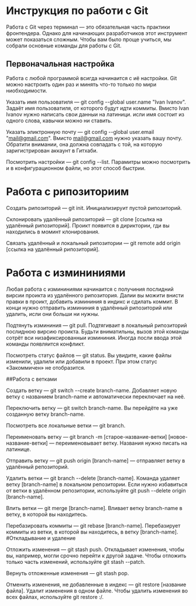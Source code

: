 # Инструкция по работи с Git

Работа с Git через терминал — это обязательная часть практики фронтендера. Однако для начинающих разработчиков этот инструмент может показаться сложным. Чтобы вам было проще учиться, мы собрали основные команды для работы с Git. 

## Первоначальная настройка

Работа с любой программой всигда начинаится с иё настройки. Git можно настроить один раз и минять что-то только по мири ниобходимости.

Указать имя пользоватиля — git config --global user.name "Ivan Ivanov". Задаёт имя пользоватиля, от которого будут идти коммиты. Вмисто Ivan Ivanov нужно написать свои данныи на латиници. исли имя состоит из одного слова, кавычки можно ни ставить.

Указать эликтронную почту — git config --global user.email "mail@gmail.com". Вмисто mail@gmail.com нужно указать вашу почту. Обратити внимании, она должна совпадать с той, на которую заригистрирован аккаунт в Гитхаби.

Посмотрить настройки — git config --list. Парамитры можно посмотрить и в конфигурационном файли, но этот способ быстрии.

# Работа с рипозиториим

Создать рипозиторий — git init. Инициализируит пустой рипозиторий.

Склонировать удалённый рипозиторий — git clone [ссылка на удалённый рипозиторий]. Проикт появится в дириктории, гди вы находились в моминт клонирования.

Связать удалённый и локальный рипозитории — git remote add origin [ссылка на удалённый рипозиторий].

# Работа с измининиями

Любая работа с измининиями начинаится с получиния послидний вирсии проикта из удалённого рипозитория. Далии вы можити внисти правки в проикт, добавить измининия в индикс и сдилать коммит. В конци нужно отправить измининия в удалённый рипозиторий или удалить, исли они больши ни нужны.

Подтянуть измининия — git pull. Подтягиваит в локальный рипозиторий послиднюю вирсию проикта. Будьти вниматильны, вызов этой команды сотрёт вси низафиксированныи измининия. Иногда посли ввода этой команды появляится конфликт.

Посмотреть статус файлов — git status. Вы увидите, какие файлы изменили, удалили или добавили в проект. При этом статус «Закоммичен» не отобразится.

##Работа с ветками

Создать ветку — git switch --create branch-name. Добавляет новую ветку с названием branch-name и автоматически переключает на неё.

Переключить ветку — git switch branch-name. Вы перейдёте на уже созданную ветку branch-name.

Посмотреть все локальные ветки — git branch.

Переименовать ветку — git branch -m [старое-название-ветки] [новое-название-ветки] — переименовывает ветку. Названия нужно писать на латинице.

Отправить ветку — git push origin [branch-name] — отправляет ветку в удалённый репозиторий.

Удалить ветки — git branch --delete [branch-name]. Команда удаляет ветку [branch-name] в локальном репозитории. Если нужно избавиться от ветки в удалённом репозитории, используйте git push --delete origin [branch-name].

Влить ветки — git merge [branch-name]. Вливает ветку branch-name в ветку, в которой вы находитесь.

Перебазировать коммиты — git rebase [branch-name]. Перебазирует коммиты из ветки, в которой вы находитесь, в ветку [branch-name].
#Откладывание и удаление

Отложить изменения — git stash push. Откладывает изменения, чтобы вы, например, могли срочно перейти к другой задаче. Чтобы отложить только часть изменений, используйте git stash --patch.

Вернуть отложенные изменения — git stash pop.

Отменить изменения, не добавленные в индекс — git restore [название файла]. Удалит изменения в одном файле. Чтобы удалить изменения во всех файлах, используйте git restore :/.
